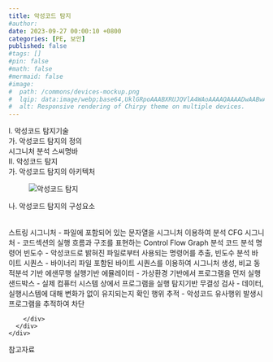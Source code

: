 ```yaml
---
title: 악성코드 탐지
#author: 
date: 2023-09-27 00:00:10 +0800
categories: [PE, 보안]
published: false
#tags: []
#pin: false
#math: false
#mermaid: false
#image:
#  path: /commons/devices-mockup.png
#  lqip: data:image/webp;base64,UklGRpoAAABXRUJQVlA4WAoAAAAQAAAADwAABwAAQUxQSDIAAAARL0AmbZurmr57yyIiqE8oiG0bejIYEQTgqiDA9vqnsUSI6H+oAERp2HZ65qP/VIAWAFZQOCBCAAAA8AEAnQEqEAAIAAVAfCWkAALp8sF8rgRgAP7o9FDvMCkMde9PK7euH5M1m6VWoDXf2FkP3BqV0ZYbO6NA/VFIAAAA
#  alt: Responsive rendering of Chirpy theme on multiple devices.
---
```


<div class="post-wrap">
  <div class="para">
    <div class="para-title">
      I. 악성코드 탐지기술
    </div>
    <div class="para-cntnt">
      <div class="para">
        <div class="para-title">
          가. 악성코드 탐지의 정의
        </div>
        <div class="para-cntnt">
            시그니처 분석 스씨명바
        </div>
      </div>
    </div>
  </div>
  
  <div class="para">
    <div class="para-title">
      II. 악성코드 탐지
    </div>
    <div class="para-cntnt">
      <div class="para">
        <div class="para-title">
          가. 악성코드 탐지의 아키텍처
        </div>
        <div class="para-cntnt">
          <figure class="post-figure">
            <img src="/assets/img/posts/악성코드-탐지.png" alt="악성코드 탐지">
<!--            <figcaption>Source: Unveiling the Metaverse: Exploring Emerging Trends, Multifaceted Perspectives, and Future Challenges</figcaption>-->
          </figure>
        </div>
      </div>
      <div class="para">
        <div class="para-title">
          나. 악성코드 탐지의 구성요소
        </div>
        <div class="para-cntnt">
          <table class="post-table">
          </table>
              스트링 시그니처 - 파일에 포함되어 있는 문자열을 시그니처 이용하여 분석
    CFG 시그니처 - 코드섹션의 실행 흐름과 구조를 표현하는 Control Flow Graph 분석
  코드 분석 
    명령어 빈도수 - 악성코드로 밝혀진 파일로부터 사용되는 명령어를 추출, 빈도수 분석
    바이트 시퀀스 - 바이너리 파일 포함된 바이트 시퀀스를 이용하여 시그니처 생성, 비교
동적분석 기반 에샌무행
  실행기반
    에뮬레이터 - 가상환경 기반에서 프로그램을 먼저 실행
    샌드박스 - 실제 컴퓨터 시스템 상에서 프로그램을 실행
  탐지기반
    무결성 검사 - 데이터, 실행시스템에 대해 변화가 없이 유지되는지 확인
    행위 추적 - 악성코드 유사행위 발생시 프로그램을 추적하여 차단

        </div>
      </div>
    </div>
  </div>

  <div class="refr-wrap">
    <div class="refr-title">
        참고자료
    </div>
    <ol class="refr-list">
    <!--    <li>(나현식, 최대선) <a target="_blank" href="https://scienceon.kisti.re.kr/commons/util/originalView.do?cn=JAKO202225948430499&oCn=JAKO202225948430499&dbt=JAKO&journal=NJOU00291864">메타버스 보안 위협 요소 및 대응 방안 검토</a></li>-->
    <!--    <li>(M. Uddin, S. Manickam, H. Ullah, M. Obaidat and A. Dandoush) <a target="_blank" href="https://ieeexplore.ieee.org/abstract/document/10138386">Unveiling the Metaverse: Exploring Emerging Trends, Multifaceted Perspectives, and Future Challenges</a></li>-->
    </ol>
  </div>
</div>
